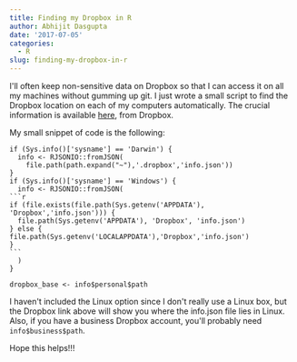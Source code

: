 ```yaml
---
title: Finding my Dropbox in R
author: Abhijit Dasgupta
date: '2017-07-05'
categories:
  - R
slug: finding-my-dropbox-in-r
---
```


I'll often keep non-sensitive data on Dropbox so that I can access it on all my machines without gumming up git. I just wrote a small script to find the Dropbox location on each of my computers automatically. The crucial information is available [here](https://www.dropbox.com/help/desktop-web/find-folder-paths), from Dropbox.

My small snippet of code is the following:

````
if (Sys.info()['sysname'] == 'Darwin') {
  info <- RJSONIO::fromJSON(
    file.path(path.expand("~"),'.dropbox','info.json'))
}
if (Sys.info()['sysname'] == 'Windows') {
  info <- RJSONIO::fromJSON(
```r
if (file.exists(file.path(Sys.getenv('APPDATA'), 'Dropbox','info.json'))) {
  file.path(Sys.getenv('APPDATA'), 'Dropbox', 'info.json')
} else {
file.path(Sys.getenv('LOCALAPPDATA'),'Dropbox','info.json')
}
```
  )
}

dropbox_base <- info$personal$path
````

I haven't included the Linux option since I don't really use a Linux box, but the Dropbox link above will show you where the info.json file lies in Linux. Also, if you have a business Dropbox account, you'll probably need `info$business$path`.

Hope this helps!!!
